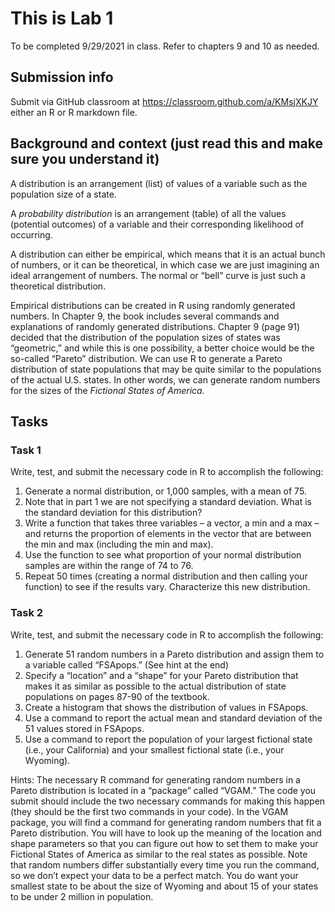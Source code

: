 # This is Lab 1

To be completed 9/29/2021 in class. Refer to chapters 9 and 10 as needed.

## Submission info
Submit via GitHub classroom at https://classroom.github.com/a/KMsjXKJY either an R or R markdown file.

## Background and context (just read this and make sure you understand it)

A distribution is an arrangement (list) of values of a variable such as the population size of a state. 

A *probability distribution* is an arrangement (table) of all the values (potential outcomes) of a variable and their corresponding likelihood of occurring. 

A distribution can either be empirical, which means that it is an actual bunch of numbers, or it can be theoretical, in which case we are just imagining an ideal arrangement of numbers. The normal or “bell” curve is just such a theoretical distribution.

Empirical distributions can be created in R using randomly generated numbers. In Chapter 9, the book includes several commands and explanations of randomly generated distributions. Chapter 9 (page 91) decided that the distribution of the population sizes of states was “geometric,” and while this is one possibility, a better choice would be the so-called “Pareto” distribution. We can use R to generate a Pareto distribution of state populations that may be quite similar to the populations of the actual U.S. states. In other words, we can generate random numbers for the sizes of the *Fictional States of America.*

## Tasks

### Task 1
Write, test, and submit the necessary code in R to accomplish the following:
1. 	Generate a normal distribution, or 1,000 samples, with a mean of 75. 
2. 	Note that in part 1 we are not specifying a standard deviation. What is the standard deviation for this distribution?
3. 	Write a function that takes three variables – a vector, a min and a max – and returns the proportion of elements in the vector that are between the min and max (including the min and max).
4. 	Use the function to see what proportion of your normal distribution samples are within the range of 74 to 76.
5. 	Repeat 50 times (creating a normal distribution and then calling your function) to see if the results vary. Characterize this new distribution.

### Task 2
Write, test, and submit the necessary code in R to accomplish the following:
1. 	Generate 51 random numbers in a Pareto distribution and assign them to a variable called “FSApops.” (See hint at the end)
2. 	Specify a “location” and a “shape” for your Pareto distribution that makes it as similar as possible to the actual distribution of state populations on pages 87-90 of the textbook.
3. 	Create a histogram that shows the distribution of values in FSApops.
4. 	Use a command to report the actual mean and standard deviation of the 51 values stored in FSApops.
5. 	Use a command to report the population of your largest fictional state (i.e., your California) and your smallest fictional state (i.e., your Wyoming).

Hints: The necessary R command for generating random numbers in a Pareto distribution is located in a “package” called “VGAM.” The code you submit should include the two necessary commands for making this happen (they should be the first two commands in your code). In the VGAM package, you will find a command for generating random numbers that fit a Pareto distribution. You will have to look up the meaning of the location and shape parameters so that you can figure out how to set them to make your Fictional States of America as similar to the real states as possible. Note that random numbers differ substantially every time you run the command, so we don’t expect your data to be a perfect match. You do want your smallest state to be about the size of Wyoming and about 15 of your states to be under 2 million in population.
